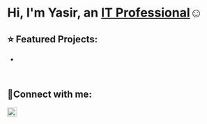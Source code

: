 <h1>Hi, I'm Yasir, an <a href="https://www.linkedin.com/in/yasir-ai/">IT Professional</a>☺</h1>

<h2> ⭐ Featured Projects:</h2>

- 

<br>

<h2>🤳Connect with me:</h2>

[<img align="left" alt="Yasir | LinkedIn" width="22px" src="https://cdn.jsdelivr.net/npm/simple-icons@v3/icons/linkedin.svg" />][linkedin]

[linkedin]: https://www.linkedin.com/in/yasir-ai/
